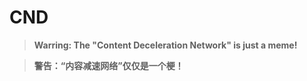 # CND

> **Warring: The "Content Deceleration Network" is just a meme!**


> **警告：“内容减速网络”仅仅是一个梗！**
